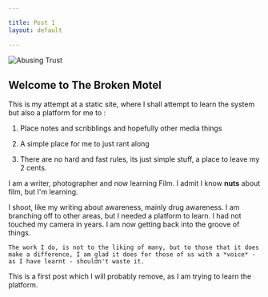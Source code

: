 ```yaml
---

title: Post 1
layout: default

---
```


![Abusing Trust](/Volumes/Files/_ASH4601.JPG "Abusing Trust" )

## Welcome to **The Broken Motel**


This is my attempt at a static site, where I shall attempt to learn the system but also a platform for me to :

1. Place notes and scribblings and hopefully other media things

2. A simple place for me to just rant along

3. There are no hard and fast rules, its just simple stuff, a place to leave my 2 cents. 

I am a writer, photographer and now learning Film. I admit I know **nuts** about film, but I'm learning. 

I shoot, like my writing about awareness, mainly drug awareness. I am branching off to other areas, but I needed a platform to learn. I had not touched my camera in years. I am now getting back into the groove of things. 

    The work I do, is not to the liking of many, but to those that it does make a difference, I am glad it does for those of us with a *voice* - as I have learnt - shouldn't waste it. 

This is a first post which I will probably remove, as I am trying to learn the platform. 


